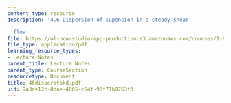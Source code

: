 ```yaml
---
content_type: resource
description: '4.6 Dispersion of supension in a steady shear

  flow'
file: https://ol-ocw-studio-app-production.s3.amazonaws.com/courses/1-63-advanced-fluid-dynamics-of-the-environment-fall-2002/9a3de12c8dae4665c64f93f71b9763f3_46disperstbkd.pdf
file_type: application/pdf
learning_resource_types:
- Lecture Notes
parent_title: Lecture Notes
parent_type: CourseSection
resourcetype: Document
title: 46disperstbkd.pdf
uid: 9a3de12c-8dae-4665-c64f-93f71b9763f3
---
```

